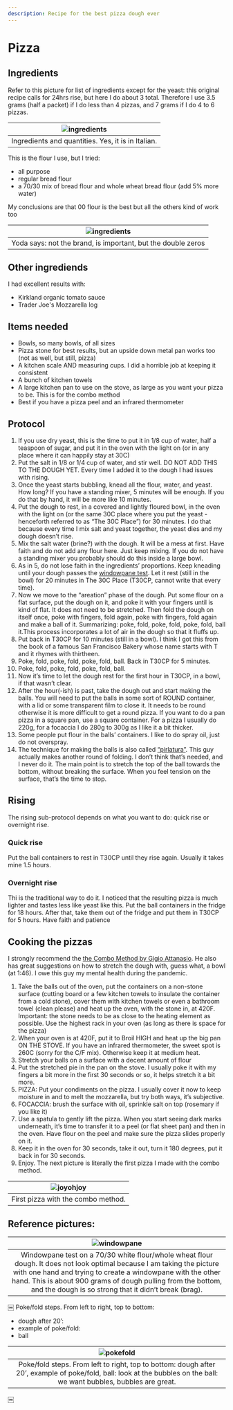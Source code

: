 ```yaml
---
description: Recipe for the best pizza dough ever
---
```


# Pizza

## Ingredients

Refer to this picture for list of ingredients except for the yeast: this original recipe calls for 24hrs rise, but here I do about 3 total. Therefore I use 3.5 grams (half a packet) if I do less than 4 pizzas, and 7 grams if I do 4 to 6 pizzas.

| ![ingredients](assets/ingredients.jpeg) |
|:--:|
| Ingredients and quantities. Yes, it is in Italian. |

This is the flour I use, but I tried:

* all purpose
* regular bread flour
* a 70/30 mix of bread flour and whole wheat bread flour (add 5% more water)

My conclusions are that 00 flour is the best but all the others kind of work too

| ![ingredients](assets/flour.jpeg) |
|:--:|
| Yoda says: not the brand, is important, but the double zeros |

## Other ingrediends

I had excellent results with:

* Kirkland organic tomato sauce
* Trader Joe's Mozzarella log

## Items needed

* Bowls, so many bowls, of all sizes
* Pizza stone for best results, but an upside down metal pan works too (not as well, but still, pizza)
* A kitchen scale AND measuring cups. I did a horrible job at keeping it consistent
* A bunch of kitchen towels
* A large kitchen pan to use on the stove, as large as you want your pizza to be. This is for the combo method
* Best if you have a pizza peel and an infrared thermometer

## Protocol

1. If you use dry yeast, this is the time to put it in 1/8 cup of water, half a teaspoon of sugar, and put it in the oven with the light on (or in any place where it can happily stay at 30C)
2. Put the salt in 1/8 or 1/4 cup of water, and stir well. DO NOT ADD THIS TO THE DOUGH YET. Every time I added it to the dough I had issues with rising.
3. Once the yeast starts bubbling, knead all the flour, water, and yeast. How long? If you have a standing mixer, 5 minutes will be enough. If you do that by hand, it will be more like 10 minutes.
4. Put the dough to rest, in a covered and lightly floured bowl, in the oven with the light on (or the same 30C place where you put the yeast - henceforth referred to as “The 30C Place”) for 30 minutes. I do that because every time I mix salt and yeast together, the yeast dies and my dough doesn’t rise.
5. Mix the salt water (brine?) with the dough. It will be a mess at first. Have faith and do not add any flour here. Just keep mixing. If you do not have a standing mixer you probably should do this inside a large bowl.
6. As in 5, do not lose faith in the ingredients’ proportions. Keep kneading until your dough passes the [windowpane test](https://www.thekitchn.com/bakers-techniques-how-to-do-th-70784). Let it rest (still in the bowl) for 20 minutes in The 30C Place (T30CP, cannot write that every time).
7. Now we move to the “areation” phase of the dough. Put some flour on a flat surface, put the dough on it, and poke it with your fingers until is kind of flat. It does not need to be stretched. Then fold the dough on itself once, poke with fingers, fold again, poke with fingers, fold again and make a ball of it. Summarizing: poke, fold, poke, fold, poke, fold, ball it.This process incorporates a lot of air in the dough so that it fluffs up.
8. Put back in T30CP for 10 minutes (still in a bowl). I think I got this from the book of a famous San Francisco Bakery whose name starts with T and it rhymes with thirtheen.
9. Poke, fold, poke, fold, poke, fold, ball. Back in T30CP for 5 minutes.
10. Poke, fold, poke, fold, poke, fold, ball.
11. Now it’s time to let the dough rest for the first hour in T30CP, in a bowl, if that wasn’t clear.
12. After the hour(-ish) is past, take the dough out and start making the balls. You will need to put the balls in some sort of ROUND container, with a lid or some transparent film to close it. It needs to be round otherwise it is more difficult to get a round pizza. If you want to do a pan pizza in a square pan, use a square container. For a pizza I usually do 220g, for a focaccia I do 280g to 300g as I like it a bit thicker.
13. Some people put flour in the balls’ containers. I like to do spray oil, just do not overspray.
14. The technique for making the balls is also called [“pirlatura”](https://www.youtube.com/watch?v=z4GgWcMNufM\&themeRefresh=1). This guy actually makes another round of folding. I don’t think that’s needed, and I never do it. The main point is to stretch the top of the ball towards the bottom, without breaking the surface. When you feel tension on the surface, that’s the time to stop.

## Rising

The rising sub-protocol depends on what you want to do: quick rise or overnight rise.

### Quick rise

Put the ball containers to rest in T30CP until they rise again. Usually it takes mine 1.5 hours.

### Overnight rise

Thi is the traditional way to do it. I noticed that the resulting pizza is much lighter and tastes less like yeast like this. 
Put the ball containers in the fridge for 18 hours. After that, take them out of the fridge and put them in T30CP for 5 hours. Have faith and patience

## Cooking the pizzas
I strongly recommend the [the Combo Method by Gigio Attanasio](https://www.youtube.com/watch?v=oGYadIZmloA). He also has great suggestions on how to stretch the dough with, guess what, a bowl (at 1:46). I owe this guy my mental health during the pandemic.

1. Take the balls out of the oven, put the containers on a non-stone surface (cutting board or a few kitchen towels to insulate the container from a cold stone), cover them with kitchen towels or even a bathroom towel (clean please) and heat up the oven, with the stone in, at 420F. Important: the stone needs to be as close to the heating element as possible. Use the highest rack in your oven (as long as there is space for the pizza)
2. When your oven is at 420F, put it to Broil HIGH and heat up the big pan ON THE STOVE. If you have an infrared thermometer, the sweet spot is 260C (sorry for the C/F mix). Otherwise keep it at medium heat.
3. Stretch your balls on a surface with a decent amount of flour
4. Put the stretched pie in the pan on the stove. I usually poke it with my fingers a bit more in the first 30 seconds or so, it helps stretch it a bit more.
5. PIZZA: Put your condiments on the pizza. I usually cover it now to keep moisture in and to melt the mozzarella, but try both ways, it’s subjective.
6. FOCACCIA: brush the surface with oil, sprinkle salt on top (rosemary if you like it)
7. Use a spatula to gently lift the pizza. When you start seeing dark marks underneath, it’s time to transfer it to a peel (or flat sheet pan) and then in the oven. Have flour on the peel and make sure the pizza slides properly on it.
8. Keep it in the oven for 30 seconds, take it out, turn it 180 degrees, put it back in for 30 seconds.
9. Enjoy. The next picture is literally the first pizza I made with the combo method.

| ![joyohjoy](assets/firstpizza.jpeg) |
|:--:|
| First pizza with the combo method.|


## Reference pictures:

| ![windowpane](assets/windowpane.jpeg) |
|:--:|
| Windowpane test on a 70/30 white flour/whole wheat flour dough. It does not look optimal because I am taking the picture with one hand and trying to create a windowpane with the other hand. This is about 900 grams of dough pulling from the bottom, and the dough is so strong that it didn’t break (brag).|

￼
Poke/fold steps. From left to right, top to bottom: 

* dough after 20’:
* example of poke/fold:
* ball

| ![pokefold](assets/pokefold.png) |
|:--:|
| Poke/fold steps. From left to right, top to bottom: dough after 20’, example of poke/fold, ball: look at the bubbles on the ball: we want bubbles, bubbles are great. |


￼

